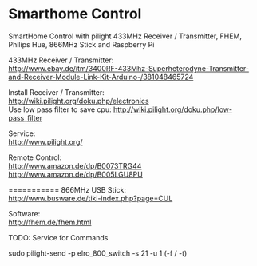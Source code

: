 Smarthome Control
===========

SmartHome Control with pilight 433MHz Receiver / Transmitter, FHEM, Philips Hue, 866MHz Stick and Raspberry Pi


433MHz Receiver / Transmitter:<br/>
http://www.ebay.de/itm/3400RF-433Mhz-Superheterodyne-Transmitter-and-Receiver-Module-Link-Kit-Arduino-/381048465724

Install Receiver / Transmitter:<br>
http://wiki.pilight.org/doku.php/electronics<br>
Use low pass filter to save cpu: http://wiki.pilight.org/doku.php/low-pass_filter

Service:<br/>
http://www.pilight.org/

Remote Control:<br/>
http://www.amazon.de/dp/B0073TRG44 <br/>
http://www.amazon.de/dp/B005LGU8PU

===========
866MHz USB Stick:<br/>
http://www.busware.de/tiki-index.php?page=CUL<br/>

Software:<br/>
http://fhem.de/fhem.html<br/>

TODO:
Service for Commands

sudo pilight-send -p elro_800_switch -s 21 -u 1 (-f / -t)
